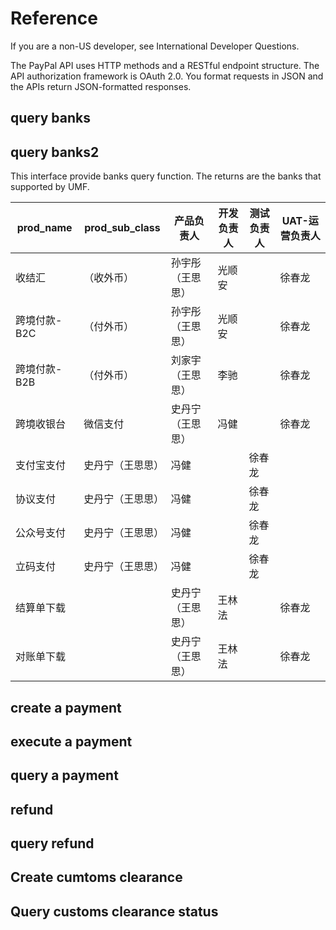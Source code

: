 # Reference

If you are a non-US developer, see International Developer Questions.

The PayPal API uses HTTP methods and a RESTful endpoint structure. The API authorization framework is OAuth 2.0. You format requests in JSON and the APIs return JSON-formatted responses.

## query banks


## query banks2
This interface provide banks query function. The returns are the banks that supported by UMF.

prod_name | prod_sub_class | 产品负责人 | 开发负责人 | 测试负责人 | UAT-运营负责人
------- | ------- | ------- | ------- | ------- | -------
收结汇 | （收外币） | 孙宇彤（王思思） | 光顺安 |  | 徐春龙
跨境付款-B2C | （付外币） | 孙宇彤（王思思） | 光顺安 |  | 徐春龙
跨境付款-B2B | （付外币） | 刘家宇（王思思） | 李驰 |  | 徐春龙
跨境收银台 | 微信支付 | 史丹宁（王思思） | 冯健 |  | 徐春龙
 | 支付宝支付 | 史丹宁（王思思） | 冯健 |  | 徐春龙
 | 协议支付 | 史丹宁（王思思） | 冯健 |  | 徐春龙
 | 公众号支付 | 史丹宁（王思思） | 冯健 |  | 徐春龙
 | 立码支付 | 史丹宁（王思思） | 冯健 |  | 徐春龙
结算单下载 |  | 史丹宁（王思思） | 王林法 |  | 徐春龙
对账单下载 |  | 史丹宁（王思思） | 王林法 |  | 徐春龙



## create a payment


## execute a payment



## query a payment



## refund



## query refund


## Create cumtoms clearance



## Query customs clearance status




